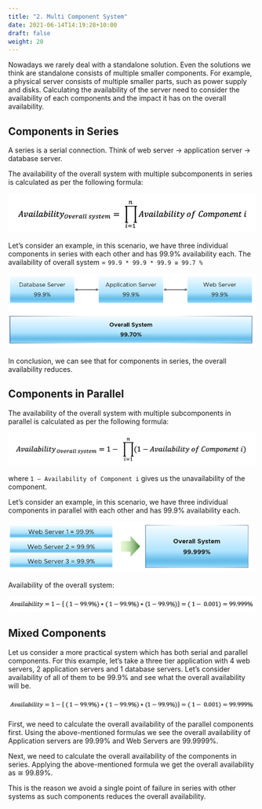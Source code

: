 ```yaml
---
title: "2. Multi Component System"
date: 2021-06-14T14:19:28+10:00
draft: false
weight: 20
---
```


Nowadays we rarely deal with a standalone solution. Even the solutions we think are standalone consists of multiple smaller components. For example, a physical server consists of multiple smaller parts, such as power supply and disks. Calculating the availability of the server need to consider the availability of each components and the impact it has on the overall availability.

## Components in Series

A series is a serial connection. Think of web server -> application server -> database server.

The availability of the overall system with multiple subcomponents in series is calculated as per the following formula:

![Availability overall system](1.7.2-fig-1.png)

Let’s consider an example, in this scenario, we have three individual components in series with each other and has 99.9% availability each. The availability of overall system = `99.9 * 99.9 * 99.9 ≅ 99.7 %`

![Overall system flow](1.7.2-fig-2.png)

In conclusion, we can see that for components in series, the overall availability reduces.

## Components in Parallel

The availability of the overall system with multiple subcomponents in parallel is calculated as per the following formula:

![subcomponents](1.7.2-fig-3.png)

where `1 – Availability of Component i` gives us the unavailability of the component.

Let’s consider an example, in this scenario, we have three individual components in parallel with each other and has 99.9% availability each.

![component contribution to availability](1.7.2-fig-4.png)

Availability of the overall system:

![availability overall equation](1.7.2-fig-5.png)

## Mixed Components

Let us consider a more practical system which has both serial and parallel components. For this example, let’s take a three tier application with 4 web servers, 2 application servers and 1 database servers. Let’s consider availability of all of them to be 99.9% and see what the overall availability will be.

![multi-component availability](1.7.2-fig-5.png)

First, we need to calculate the overall availability of the parallel components first. Using the above-mentioned formulas we see the overall availability of Application servers are 99.99% and Web Servers are 99.9999%.

Next, we need to calculate the overall availability of the components in series. Applying the above-mentioned formula we get the overall availability as ≅ 99.89%.

This is the reason we avoid a single point of failure in series with other systems as such components reduces the overall availability.